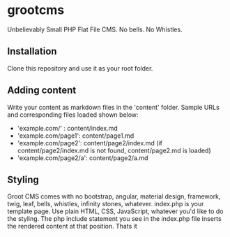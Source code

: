 # grootcms
Unbelievably Small PHP Flat File CMS. No bells. No Whistles.

## Installation
Clone this repository and use it as your root folder.

## Adding content
Write your content as markdown files in the 'content' folder.
Sample URLs and corresponding files loaded shown below:
* 'example.com/' : content/index.md
* 'example.com/page1': content/page1.md
* 'example.com/page2': content/page2/index.md (if content/page2/index.md is not found, content/page2.md is loaded)
* 'example.com/page2/a': content/page2/a.md

## Styling
Groot CMS comes with no bootstrap, angular, material design, framework, twig, leaf, bells, whistles, infinity stones, whatever.
index.php is your template page. Use plain HTML, CSS, JavaScript, whatever you'd like to do the styling. The php include statement you see in the index.php file inserts the rendered content at that position. Thats it
